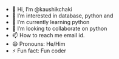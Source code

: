 - 👋 Hi, I’m @kaushikchaki
- 👀 I’m interested in database, python and 
- 🌱 I’m currently learning python
- 💞️ I’m looking to collaborate on python
- 📫 How to reach me email id.
- 😄 Pronouns: He/Him
- ⚡ Fun fact: Fun coder

<!---
kaushikchaki/kaushikchaki is a ✨ special ✨ repository because its `README.md` (this file) appears on your GitHub profile.
You can click the Preview link to take a look at your changes.
--->
